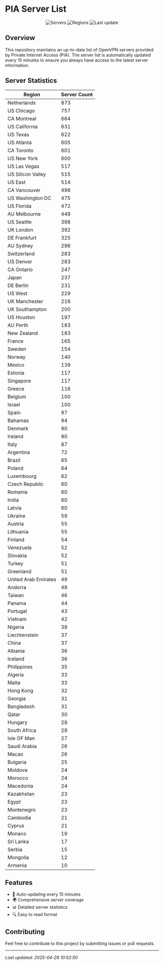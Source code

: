 # PIA Server List

<div align="center">

![Servers](https://img.shields.io/badge/servers-16,326-blue)
![Regions](https://img.shields.io/badge/regions-97-blue)
![Last update](https://img.shields.io/badge/Last_Updated-April_29_2025_05:52_EST-blue)

</div>

## Overview
This repository maintains an up-to-date list of OpenVPN servers provided by Private Internet Access (PIA). The server list is automatically updated every 15 minutes to ensure you always have access to the latest server information.

## Server Statistics
| Region | Server Count |
|--------|--------------|
| Netherlands                    | 873          |
| US Chicago                     | 757          |
| CA Montreal                    | 664          |
| US California                  | 631          |
| US Texas                       | 622          |
| US Atlanta                     | 605          |
| CA Toronto                     | 601          |
| US New York                    | 600          |
| US Las Vegas                   | 517          |
| US Silicon Valley              | 515          |
| US East                        | 514          |
| CA Vancouver                   | 496          |
| US Washington DC               | 475          |
| US Florida                     | 472          |
| AU Melbourne                   | 449          |
| US Seattle                     | 398          |
| UK London                      | 392          |
| DE Frankfurt                   | 325          |
| AU Sydney                      | 296          |
| Switzerland                    | 283          |
| US Denver                      | 283          |
| CA Ontario                     | 247          |
| Japan                          | 237          |
| DE Berlin                      | 231          |
| US West                        | 229          |
| UK Manchester                  | 216          |
| UK Southampton                 | 200          |
| US Houston                     | 197          |
| AU Perth                       | 183          |
| New Zealand                    | 183          |
| France                         | 165          |
| Sweden                         | 154          |
| Norway                         | 140          |
| Mexico                         | 139          |
| Estonia                        | 117          |
| Singapore                      | 117          |
| Greece                         | 116          |
| Belgium                        | 100          |
| Israel                         | 100          |
| Spain                          | 97           |
| Bahamas                        | 94           |
| Denmark                        | 90           |
| Ireland                        | 90           |
| Italy                          | 87           |
| Argentina                      | 72           |
| Brazil                         | 65           |
| Poland                         | 64           |
| Luxembourg                     | 62           |
| Czech Republic                 | 60           |
| Romania                        | 60           |
| India                          | 60           |
| Latvia                         | 60           |
| Ukraine                        | 59           |
| Austria                        | 55           |
| Lithuania                      | 55           |
| Finland                        | 54           |
| Venezuela                      | 52           |
| Slovakia                       | 52           |
| Turkey                         | 51           |
| Greenland                      | 51           |
| United Arab Emirates           | 49           |
| Andorra                        | 48           |
| Taiwan                         | 46           |
| Panama                         | 44           |
| Portugal                       | 43           |
| Vietnam                        | 42           |
| Nigeria                        | 38           |
| Liechtenstein                  | 37           |
| China                          | 37           |
| Albania                        | 36           |
| Iceland                        | 36           |
| Philippines                    | 35           |
| Algeria                        | 33           |
| Malta                          | 33           |
| Hong Kong                      | 32           |
| Georgia                        | 31           |
| Bangladesh                     | 31           |
| Qatar                          | 30           |
| Hungary                        | 28           |
| South Africa                   | 28           |
| Isle OF Man                    | 27           |
| Saudi Arabia                   | 26           |
| Macao                          | 26           |
| Bulgaria                       | 25           |
| Moldova                        | 24           |
| Morocco                        | 24           |
| Macedonia                      | 24           |
| Kazakhstan                     | 23           |
| Egypt                          | 23           |
| Montenegro                     | 23           |
| Cambodia                       | 21           |
| Cyprus                         | 21           |
| Monaco                         | 19           |
| Sri Lanka                      | 17           |
| Serbia                         | 15           |
| Mongolia                       | 12           |
| Armenia                        | 10           |

## Features
- 🔄 Auto-updating every 15 minutes
- 🌍 Comprehensive server coverage
- 📊 Detailed server statistics
- 🔍 Easy to read format

## Contributing
Feel free to contribute to this project by submitting issues or pull requests.

---
*Last updated: 2025-04-29 10:52:50*